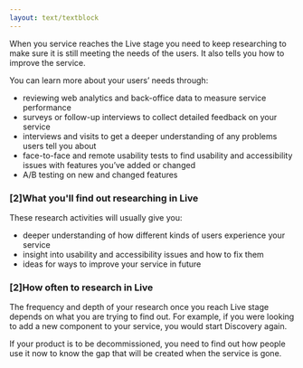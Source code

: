 ```yaml
---
layout: text/textblock
---
```


When you service reaches the Live stage you need to keep researching to make sure it is still meeting the needs of the users. It also tells you how to improve the service.

You can learn more about your users’ needs through:
- reviewing web analytics and back-office data to measure service performance
- surveys or follow-up interviews to collect detailed feedback on your service
- interviews and visits to get a deeper understanding of any problems users tell you about
- face-to-face and remote usability tests to find usability and accessibility issues with features you’ve added or changed
- A/B testing on new and changed features

### [2]What you'll find out researching in Live

These research activities will usually give you:
- deeper understanding of how different kinds of users experience your service
- insight into usability and accessibility issues and how to fix them
- ideas for ways to improve your service in future

### [2]How often to research in Live

The frequency and depth of your research once you reach Live stage depends on what you are trying to find out. For example, if you were looking to add a new component to your service, you would start Discovery again.

If your product is to be decommissioned, you need to find out how people use it now to know the gap that will be created when the service is gone.
